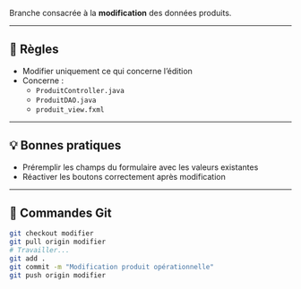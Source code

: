 Branche consacrée à la **modification** des données produits.
 
---
 
## 📌 Règles
 
- Modifier uniquement ce qui concerne l’édition
- Concerne :
  - `ProduitController.java`
  - `ProduitDAO.java`
  - `produit_view.fxml`
 
---
 
## 💡 Bonnes pratiques
 
- Préremplir les champs du formulaire avec les valeurs existantes
- Réactiver les boutons correctement après modification
 
---
 
## 🔄 Commandes Git
 
```bash
git checkout modifier
git pull origin modifier
# Travailler...
git add .
git commit -m "Modification produit opérationnelle"
git push origin modifier
